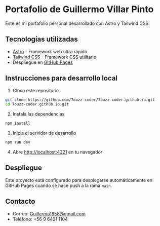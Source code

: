 # Portafolio de Guillermo Villar Pinto

Este es mi portafolio personal desarrollado con Astro y Tailwind CSS.

## Tecnologías utilizadas

- [Astro](https://astro.build/) - Framework web ultra rápido
- [Tailwind CSS](https://tailwindcss.com/) - Framework CSS utilitario
- Despliegue en [GitHub Pages](https://pages.github.com/)

## Instrucciones para desarrollo local

1. Clona este repositorio
```bash
git clone https://github.com/7ouzz-coder/7ouzz-coder.github.io.git
cd 7ouzz-coder.github.io.git
```

2. Instala las dependencias
```bash
npm install
```

3. Inicia el servidor de desarrollo
```bash
npm run dev
```

4. Abre [http://localhost:4321](http://localhost:4321) en tu navegador

## Despliegue

Este proyecto está configurado para desplegarse automáticamente en GitHub Pages cuando se hace push a la rama `main`.

## Contacto

- Correo: Guillermo1858@gmail.com
- Teléfono: +56 9 6421 1104
